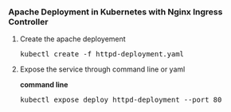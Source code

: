 <h3>Apache Deployment in Kubernetes with Nginx Ingress Controller</h3>

<ol>
  <li>Create the apache deployement</li>
  <pre>kubectl create -f httpd-deployment.yaml</pre>
  <li> Expose the service through command line or yaml </li>
  <p><b>command line</b></p>
  <pre>kubectl expose deploy httpd-deployment --port 80</pre>
</ol>
